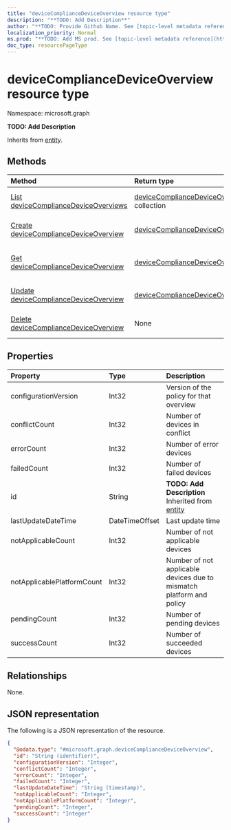 ```yaml
---
title: "deviceComplianceDeviceOverview resource type"
description: "**TODO: Add Description**"
author: "**TODO: Provide Github Name. See [topic-level metadata reference](https://msgo.azurewebsites.net/add/document/guidelines/metadata.html#topic-level-metadata)**"
localization_priority: Normal
ms.prod: "**TODO: Add MS prod. See [topic-level metadata reference](https://msgo.azurewebsites.net/add/document/guidelines/metadata.html#topic-level-metadata)**"
doc_type: resourcePageType
---
```


# deviceComplianceDeviceOverview resource type

Namespace: microsoft.graph



**TODO: Add Description**


Inherits from [entity](../resources/entity.md).

## Methods
|Method|Return type|Description|
|:---|:---|:---|
|[List deviceComplianceDeviceOverviews](../api/devicecompliancedeviceoverview-list.md)|[deviceComplianceDeviceOverview](../resources/devicecompliancedeviceoverview.md) collection|Get a list of the [deviceComplianceDeviceOverview](../resources/devicecompliancedeviceoverview.md) objects and their properties.|
|[Create deviceComplianceDeviceOverview](../api/devicecompliancedeviceoverview-create.md)|[deviceComplianceDeviceOverview](../resources/devicecompliancedeviceoverview.md)|Create a new [deviceComplianceDeviceOverview](../resources/devicecompliancedeviceoverview.md) object.|
|[Get deviceComplianceDeviceOverview](../api/devicecompliancedeviceoverview-get.md)|[deviceComplianceDeviceOverview](../resources/devicecompliancedeviceoverview.md)|Read the properties and relationships of a [deviceComplianceDeviceOverview](../resources/devicecompliancedeviceoverview.md) object.|
|[Update deviceComplianceDeviceOverview](../api/devicecompliancedeviceoverview-update.md)|[deviceComplianceDeviceOverview](../resources/devicecompliancedeviceoverview.md)|Update the properties of a [deviceComplianceDeviceOverview](../resources/devicecompliancedeviceoverview.md) object.|
|[Delete deviceComplianceDeviceOverview](../api/devicecompliancedeviceoverview-delete.md)|None|Deletes a [deviceComplianceDeviceOverview](../resources/devicecompliancedeviceoverview.md) object.|

## Properties
|Property|Type|Description|
|:---|:---|:---|
|configurationVersion|Int32|Version of the policy for that overview|
|conflictCount|Int32|Number of devices in conflict|
|errorCount|Int32|Number of error devices|
|failedCount|Int32|Number of failed devices|
|id|String|**TODO: Add Description** Inherited from [entity](../resources/entity.md)|
|lastUpdateDateTime|DateTimeOffset|Last update time|
|notApplicableCount|Int32|Number of not applicable devices|
|notApplicablePlatformCount|Int32|Number of not applicable devices due to mismatch platform and policy|
|pendingCount|Int32|Number of pending devices|
|successCount|Int32|Number of succeeded devices|

## Relationships
None.

## JSON representation
The following is a JSON representation of the resource.
<!-- {
  "blockType": "resource",
  "keyProperty": "id",
  "@odata.type": "microsoft.graph.deviceComplianceDeviceOverview",
  "baseType": "microsoft.graph.entity",
  "openType": false
}
-->
``` json
{
  "@odata.type": "#microsoft.graph.deviceComplianceDeviceOverview",
  "id": "String (identifier)",
  "configurationVersion": "Integer",
  "conflictCount": "Integer",
  "errorCount": "Integer",
  "failedCount": "Integer",
  "lastUpdateDateTime": "String (timestamp)",
  "notApplicableCount": "Integer",
  "notApplicablePlatformCount": "Integer",
  "pendingCount": "Integer",
  "successCount": "Integer"
}
```

